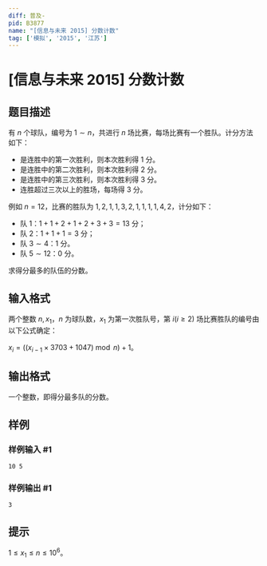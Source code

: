 ```yaml
---
diff: 普及-
pid: B3877
name: "[信息与未来 2015] 分数计数"
tag: ['模拟', '2015', '江苏']
---
```

# [信息与未来 2015] 分数计数
## 题目描述

有 $n$ 个球队，编号为 $1\sim n$，共进行 $n$ 场比赛，每场比赛有一个胜队。计分方法如下：
- 是连胜中的第一次胜利，则本次胜利得 $1$ 分。
- 是连胜中的第二次胜利，则本次胜利得 $2$ 分。
- 是连胜中的第三次胜利，则本次胜利得 $3$ 分。
- 连胜超过三次以上的胜场，每场得 $3$ 分。

例如 $n=12$，比赛的胜队为 $1,2,1,1,3,2,1,1,1,1,4,2$，计分如下：
- 队 $1$：$1+1+2+1+2+3+3=13$ 分；
- 队 $2$：$1+1+1=3$ 分；
- 队 $3\sim 4$：$1$ 分。
- 队 $5\sim 12$：$0$ 分。

求得分最多的队伍的分数。
## 输入格式

两个整数 $n,x_1$，$n$ 为球队数，$x_1$ 为第一次胜队号，第 $i(i\ge2)$ 场比赛胜队的编号由
以下公式确定：

$x_i = ((x_{i-1}\times 3703+1047) \bmod n)+1$。
## 输出格式

一个整数，即得分最多队的分数。

## 样例

### 样例输入 #1
```
10 5
```
### 样例输出 #1
```
3
```
## 提示

$1\le x_1\le n\le10^6$。
